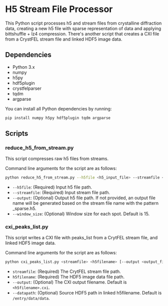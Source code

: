 # H5 Stream File Processor

This Python script processes h5 and stream files from crystalline diffraction data, creating a new h5 file with sparse representation of data and applying bittshuffle + lz4 compression. There's another script that creates a CXI file from a CrystFEL stream file and linked HDF5 image data.

## Dependencies

- Python 3.x
- numpy
- h5py
- hdf5plugin
- crystfelparser
- tqdm
- argparse

You can install all Python dependencies by running:

```bash
pip install numpy h5py hdf5plugin tqdm argparse
```

## Scripts

### reduce_h5_from_stream.py

This script compresses raw h5 files from streams.

Command line arguments for the script are as follows:

```bash
python reduce_h5_from_stream.py --h5file <h5_input_file> --streamfile <stream_input_file> [--output <output_file>] [--window_size <window_size>]
```
- `--h5file`: (Required) Input h5 file path.
- `--streamfile`: (Required) Input stream file path.
- `--output`: (Optional) Output h5 file path. If not provided, an output file name will be generated based on the stream file name with the pattern <basename>_sparse.h5.
- `--window_size`: (Optional) Window size for each spot. Default is 15.

### cxi_peaks_list.py

This script writes a CXI file with peaks_list from a CrytFEL stream file, and linked HDF5 image data.

Command line arguments for the script are as follows:

```bash
python cxi_peaks_list.py <streamfile> <h5filename> [--output <output_filename>] [--datapath <source_HDF5_path_in_linked_h5filename>]
```
- `streamfile`: (Required) The CrytFEL stream file path.
- `h5filename`: (Required) The HDF5 image data file path.
- `--output`: (Optional) The CXI output filename. Default is `<h5filename>.cxi`.
- `--datapath`: (Optional) Source HDF5 path in linked h5filename. Default is `/entry/data/data`.
